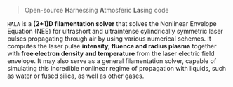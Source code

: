 > Open-source **H**arnessing **A**tmosferic **La**sing code

`HALA` is a **(2+1)D filamentation solver** that solves the Nonlinear Envelope Equation (NEE) for ultrashort and ultraintense cylindrically symmetric laser pulses propagating through air by using various numerical schemes. It computes the laser pulse **intensity, fluence and radius plasma** together with **free electron density and temperature** from the laser electric field envelope. It may also serve as a general filamentation solver, capable of simulating this incredible nonlinear regime of propagation with liquids, such as water or fused silica, as well as other gases.